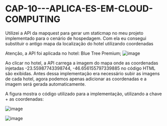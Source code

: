# CAP-10---APLICA-ES-EM-CLOUD-COMPUTING
Utilizei a API da mapquest para gerar um staticmap no meu projeto implementado para o cenário de hospedagem.
Com ela eu consegui substituir o antigo mapa da localização do hotel utilizando coordenadas

Atenção, a API foi aplicada no hotel: 
Blue Tree Premium;
![image](https://user-images.githubusercontent.com/79736834/132109168-f0e1dcc9-4e4d-45b4-87e1-85f9dd0ee9e2.png)

Ao clicar no hotel, a API carrega a imagem do mapa onde as coordenadas injetadas -23.55987743398744, -46.656155797339885 no código HTML são exibidas. Antes dessa implementação era necessário subir as imagens de cada hotel, agora podemos apenas adicionar as coordenadas e a imagem será gerada automaticamente. 

A figura mostra o código utilizado para a implementação, utilizando a chave + as coordenadas:

![image](https://user-images.githubusercontent.com/79736834/132109399-39bf1edf-bac4-4f1e-8f17-3b16a17ec56e.png)



![image](https://user-images.githubusercontent.com/79736834/132109343-80033088-044d-47f9-8ac6-5fa3151b673f.png)




